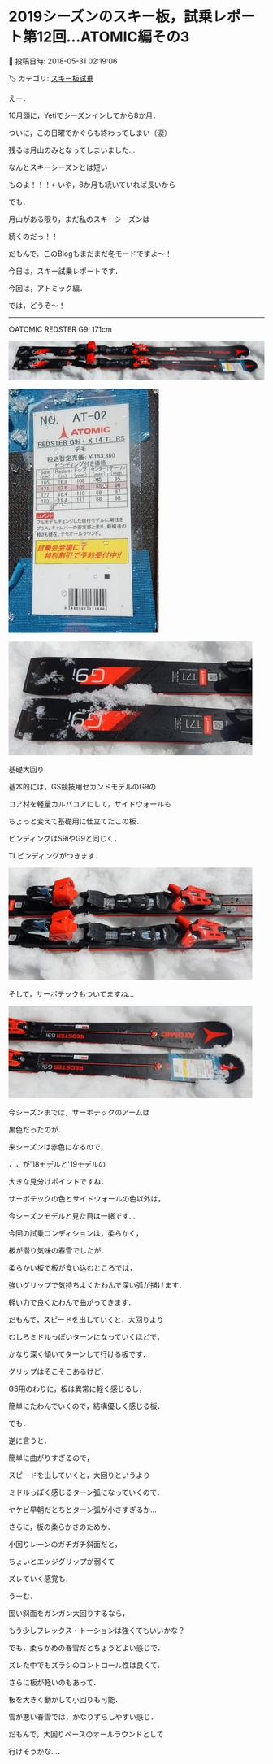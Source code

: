 # 2019シーズンのスキー板，試乗レポート第12回…ATOMIC編その3

📅 投稿日時: 2018-05-31 02:19:06

🏷️ カテゴリ: [スキー板試乗](c0bd8048615710cee890e403a36cc9a2b.md)

えー．


10月頭に，Yetiでシーズンインしてから8か月．


ついに，この日曜でかぐらも終わってしまい（涙）


残るは月山のみとなってしまいました…


なんとスキーシーズンとは短い


ものよ！！！←いや，8か月も続いていれば長いから





でも．


月山がある限り，まだ私のスキーシーズンは


続くのだっ！！


だもんで．このBlogもまだまだ冬モードですよ～！


今日は，スキー試乗レポートです．





今回は，アトミック編．


では，どうぞ～！[]()


---





○ATOMIC REDSTER G9i 171cm







![844bbb11da8ddb9a775fe6e671272b75.jpg](images/844bbb11da8ddb9a775fe6e671272b75.jpg)









![98a4b72d64967502a21b2ca8dca23763.jpg](images/98a4b72d64967502a21b2ca8dca23763.jpg)









![57d34fb2d83350de69b5c3e11ac0922d.jpg](images/57d34fb2d83350de69b5c3e11ac0922d.jpg)







基礎大回り





基本的には，GS競技用セカンドモデルのG9の


コア材を軽量カルバコアにして，サイドウォールも


ちょっと変えて基礎用に仕立てたこの板．





ビンディングはS9iやG9と同じく，


TLビンディングがつきます．




![81373de9da8b49f3946d75a1f8acda19.jpg](images/81373de9da8b49f3946d75a1f8acda19.jpg)




そして，サーボテックもついてますね…




![35bdc1eff3e42f077696987220a80349.jpg](images/35bdc1eff3e42f077696987220a80349.jpg)




今シーズンまでは，サーボテックのアームは


黒色だったのが．


来シーズンは赤色になるので，


ここが'18モデルと'19モデルの


大きな見分けポイントですね．


サーボテックの色とサイドウォールの色以外は，


今シーズンモデルと見た目は一緒です…





今回の試乗コンディションは，柔らかく，


板が潜り気味の春雪でしたが．


柔らかい板で板が食い込むところでは，


強いグリップで気持ちよくたわんで深い弧が描けます．


軽い力で良くたわんで曲がってきます．


だもんで，スピードを出していくと，大回りより


むしろミドルっぽいターンになっていくほどで，


かなり深く傾いてターンして行ける板です．





グリップはそこそこあるけど．


GS用のわりに，板は異常に軽く感じるし，


簡単にたわんでいくので，結構優しく感じる板．





でも．


逆に言うと．


簡単に曲がりすぎるので，


スピードを出していくと，大回りというより


ミドルっぽく感じるターン弧になっていくので．


ヤケビ早朝だとちとターン弧が小さすぎるか…





さらに，板の柔らかさのためか．


小回りレーンのガチガチ斜面だと，


ちょいとエッジグリップが弱くて


ズレていく感覚も．





うーむ．


固い斜面をガンガン大回りするなら，


もう少しフレックス・トーションは強くてもいいかな？





でも，柔らかめの春雪だとちょうどよい感じで．


ズレた中でもズラシのコントロール性は良くて．


さらに板が軽いのもあって．


板を大きく動かして小回りも可能．


雪が悪い春雪では，かなりずらしやすい感じ．


だもんで，大回りベースのオールラウンドとして


行けそうかな…．
